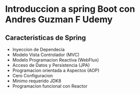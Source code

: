# Introduccion a spring Boot con Andres Guzman F Udemy

## Caracteristicas de Spring 
- Inyeccion de Dependecia
- Modelo Vista Controlador (MVC)
- Modelo Programacion Reactiva (WebFlux)
- Acceso de Datos y Persistencia (JPA)
- Programacion orientada a Aspectos (AOP)
- Cero Configuracion
- Minimo requerido JDK8
- Programacion funcional con Reactor

